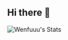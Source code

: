 ## Hi there 👋

![Wenfuuu's Stats](https://github-readme-stats.vercel.app/api?username=Wenfuuu&theme=tokyonight&show_icons=true&hide_border=true&count_private=true)

<!--
**Wenfuuu/Wenfuuu** is a ✨ _special_ ✨ repository because its `README.md` (this file) appears on your GitHub profile.

Here are some ideas to get you started:

- 🔭 I’m currently working on ...
- 🌱 I’m currently learning ...
- 👯 I’m looking to collaborate on ...
- 🤔 I’m looking for help with ...
- 💬 Ask me about ...
- 📫 How to reach me: ...
- 😄 Pronouns: ...
- ⚡ Fun fact: ...
-->
